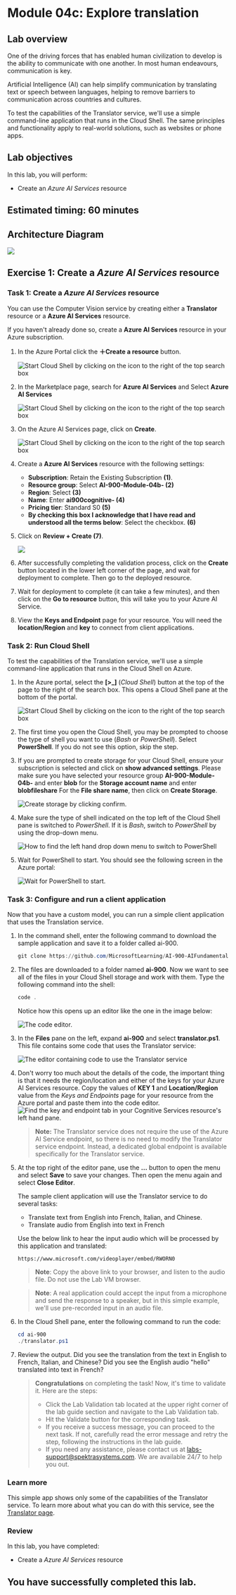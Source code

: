 # Module 04c: Explore translation

## Lab overview

One of the driving forces that has enabled human civilization to develop is the ability to communicate with one another. In most human endeavours, communication is key.

Artificial Intelligence (AI) can help simplify communication by translating text or speech between languages, helping to remove barriers to communication across countries and cultures.

To test the capabilities of the Translator service, we'll use a simple command-line application that runs in the Cloud Shell. The same principles and functionality apply to real-world solutions, such as websites or phone apps.

## Lab objectives
In this lab, you will perform:
+ Create an *Azure AI Services* resource

## Estimated timing: 60 minutes

## Architecture Diagram
![](media/Aimodule2b.png)

## Exercise 1: Create a *Azure AI Services* resource

### Task 1: Create a *Azure AI Services* resource

You can use the Computer Vision service by creating either a **Translator** resource or a **Azure AI Services** resource.

If you haven't already done so, create a **Azure AI Services** resource in your Azure subscription.

1. In the Azure Portal click the **&#65291;Create a resource** button.

     ![Start Cloud Shell by clicking on the icon to the right of the top search box](media/ai900mod1img1.png)
   
1. In the Marketplace page, search for **Azure AI Services** and Select **Azure AI Services** 

     ![Start Cloud Shell by clicking on the icon to the right of the top search box](media/Aimodule4a.png)
     
1. On the Azure AI Services page, click on **Create**. 
     
     ![Start Cloud Shell by clicking on the icon to the right of the top search box](media/Aimodule4b.png)

1. Create a **Azure AI Services** resource with the following settings:

    - **Subscription**: Retain the Existing Subscription **(1)**.
    - **Resource group**: Select **AI-900-Module-04b-<inject key="DeploymentID" enableCopy="false"/> (2)**
    - **Region**: Select **<inject key="location" enableCopy="false"/> (3)**
    - **Name**: Enter **ai900cognitive-<inject key="DeploymentID" enableCopy="false"/> (4)**
    - **Pricing tier**: Standard S0 **(5)**
    - **By checking this box I acknowledge that I have read and understood all the terms below**: Select the checkbox. **(6)**

1. Click on **Review + Create (7)**.
   
     ![](media/Aimodule4c.png)
   
1. After successfully completing the validation process, click on the **Create** button located in the lower left corner of the page, and wait for deployment to complete. Then go to the deployed resource.
   
1. Wait for deployment to complete (it can take a few minutes), and then click on the **Go to resource** button, this will take you to your Azure AI Service.

1. View the **Keys and Endpoint** page for your resource. You will need the **location/Region** and **key** to connect from client applications.

### Task 2: Run Cloud Shell

To test the capabilities of the Translation service, we'll use a simple command-line application that runs in the Cloud Shell on Azure. 

1. In the Azure portal, select the **[>_]** (*Cloud Shell*) button at the top of the page to the right of the search box. This opens a Cloud Shell pane at the bottom of the portal.

    ![Start Cloud Shell by clicking on the icon to the right of the top search box](media/powershell-portal-guide-1.png)

1. The first time you open the Cloud Shell, you may be prompted to choose the type of shell you want to use (*Bash* or *PowerShell*). Select **PowerShell**. If you do not see this option, skip the step.

1. If you are prompted to create storage for your Cloud Shell, ensure your subscription is selected and click on **show advanced settings**. Please make sure you have selected your resource group **AI-900-Module-04b-<inject key="DeploymentID" enableCopy="false"/>** and enter **blob<inject key="DeploymentID" enableCopy="false"/>** for the **Storage account name** and enter **blobfileshare<inject key="DeploymentID" enableCopy="false"/>** For the **File share name**, then click on **Create Storage**.

    ![Create storage by clicking confirm.](media/translate-text-and-speech/create-a-storage.png)

1. Make sure the type of shell indicated on the top left of the Cloud Shell pane is switched to *PowerShell*. If it is *Bash*, switch to *PowerShell* by using the drop-down menu. 

    ![How to find the left hand drop down menu to switch to PowerShell](media/powershell-portal-guide-3.png) 

1. Wait for PowerShell to start. You should see the following screen in the Azure portal:  

    ![Wait for PowerShell to start.](media/powershell-prompt.png)

### Task 3: Configure and run a client application

Now that you have a custom model, you can run a simple client application that uses the Translation service.

1. In the command shell, enter the following command to download the sample application and save it to a folder called ai-900.

    ```PowerShell
    git clone https://github.com/MicrosoftLearning/AI-900-AIFundamentals ai-900
    ```

1. The files are downloaded to a folder named **ai-900**. Now we want to see all of the files in your Cloud Shell storage and work with them. Type the following command into the shell: 

     ```PowerShell
    code .
    ```

    Notice how this opens up an editor like the one in the image below: 

    ![The code editor.](media/powershell-portal-guide-4.png)

1. In the **Files** pane on the left, expand **ai-900** and select **translator.ps1**. This file contains some code that uses the Translator service:

    ![The editor containing code to use the Translator service](media/translate-code-4b.png)

1. Don't worry too much about the details of the code, the important thing is that it needs the region/location and either of the keys for your Azure AI Services resource. Copy the values of **KEY 1** and **Location/Region** value from the *Keys and Endpoints* page for your resource from the Azure portal and paste them into the code editor.
     ![Find the key and endpoint tab in your Cognitive Services resource's left hand pane.](media/lab4b-1.png)

     > **Note:** The Translator service does not require the use of the Azure AI Service endpoint, so there is no need to modify the Translator service endpoint. Instead, a dedicated global endpoint is available specifically for the Translator service.

1. At the top right of the editor pane, use the **...** button to open the menu and select **Save** to save your changes. Then open the menu again and select **Close Editor**.

    The sample client application will use the Translator service to do several tasks:
    - Translate text from English into French, Italian, and Chinese.
    - Translate audio from English into text in French

    Use the below link to hear the input audio which will be processed by this application and translated:
   
       https://www.microsoft.com/videoplayer/embed/RWORN0

    >**Note**: Copy the above link to your browser, and listen to the audio file. Do not use the Lab VM browser.

    >**Note**: A real application could accept the input from a microphone and send the response to a speaker, but in this simple example, we'll use pre-recorded input in an audio file.
    
1. In the Cloud Shell pane, enter the following command to run the code:

    ```PowerShell
    cd ai-900
    ./translator.ps1
    ```

1. Review the output. Did you see the translation from the text in English to French, Italian, and Chinese?  Did you see the English audio "hello" translated into text in French?

   > **Congratulations** on completing the task! Now, it's time to validate it. Here are the steps:
   > - Click the Lab Validation tab located at the upper right corner of the lab guide section and navigate to the Lab Validation tab.
   > - Hit the Validate button for the corresponding task.
   > - If you receive a success message, you can proceed to the next task. If not, carefully read the error message and retry the step, following the instructions in the lab guide.
   > - If you need any assistance, please contact us at labs-support@spektrasystems.com. We are available 24/7 to help you out.

### Learn more

This simple app shows only some of the capabilities of the Translator service. To learn more about what you can do with this service, see the [Translator page](https://docs.microsoft.com/azure/cognitive-services/translator/translator-overview).

### Review
In this lab, you have completed:
- Create a *Azure AI Services* resource
  
## You have successfully completed this lab.
